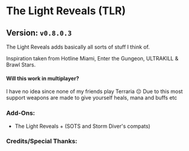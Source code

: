 # The Light Reveals (TLR)
## Version: `v0.8.0.3`
The Light Reveals adds basically all sorts of stuff I think of.

Inspiration taken from Hotline Miami, Enter the Gungeon, ULTRAKILL & Brawl Stars.
#### Will this work in multiplayer?
I have no idea since none of my friends play Terraria 😔
Due to this most support weapons are made to give yourself heals, mana and buffs etc
### Add-Ons:
- The Light Reveals + (SOTS and Storm Diver's compats)
### Credits/Special Thanks: